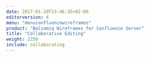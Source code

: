 ```yaml
---
date: 2017-01-19T13:46:35+02:00
editorversion: 4
menu: "menuconfluencewireframes" 
product: "Balsamiq Wireframes for Confluence Server"
title: "Collaborative Editing"
weight: 2250
include: collaborating
---
```

